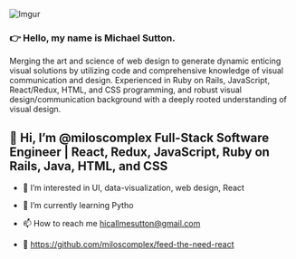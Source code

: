 ![Imgur](https://i.imgur.com/vHGHo6F.jpg)

### 👉 Hello, my name is Michael Sutton. 
Merging the art and science of web design to generate dynamic enticing visual solutions by utilizing code and comprehensive knowledge of visual communication and design. Experienced in Ruby on Rails, JavaScript, React/Redux, HTML, and CSS programming, and robust visual design/communication background with a deeply rooted understanding of visual design.

## 👋  Hi, I’m @miloscomplex Full-Stack Software Engineer | React, Redux, JavaScript, Ruby on Rails, Java, HTML, and CSS

- 👀  I’m interested in UI, data-visualization, web design, React

- 🌱  I’m currently learning Pytho

- 📫  How to reach me hicallmesutton@gmail.com

- :construction: https://github.com/miloscomplex/feed-the-need-react

<!---
miloscomplex/miloscomplex is a ✨ special ✨ repository because its `README.md` (this file) appears on your GitHub profile.
You can click the Preview link to take a look at your changes.
--->
